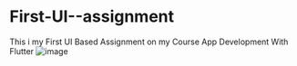 # First-UI--assignment
This i my First UI  Based Assignment on  my Course App Development With Flutter 
![image](https://github.com/user-attachments/assets/52999ed7-48ac-4ed8-9188-79184f93225c)
